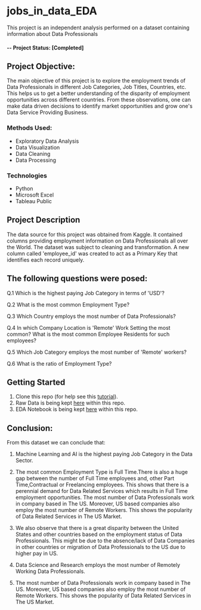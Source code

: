 # jobs_in_data_EDA
This project is an independent analysis performed on a dataset containing information about Data Professionals

#### -- Project Status: [Completed]

## Project Objective:
The main objective of this project is to explore the employment trends of Data Professionals in different Job Categories, Job Titles, Countries, etc. This helps us to get a better understanding of the disparity of employment opportunities across different countries. From these observations, one can make data driven decisions to identify market opportunities and grow one's Data Service Providing Business.

### Methods Used:
* Exploratory Data Analysis
* Data Visualization
* Data Cleaning
* Data Processing

### Technologies
* Python
* Microsoft Excel
* Tableau Public

## Project Description
The data source for this project was obtained from Kaggle. It contained columns providing employment information on Data Professionals all over the World.
The dataset was subject to cleaning and transformation. A new column called 'employee_id' was created to act as a Primary Key that identifies each record uniquely.

## The following questions were posed:
Q.1 Which is the highest paying Job Category in terms of 'USD'?

Q.2 What is the most common Employment Type?

Q.3 Which Country employs the most number of Data Professionals?

Q.4 In which Company Location is 'Remote' Work Setting the most common? What is the most common Employee Residents for such employees?

Q.5 Which Job Category employs the most number of 'Remote' workers?

Q.6 What is the ratio of Employment Type?

## Getting Started
1. Clone this repo (for help see this [tutorial](https://help.github.com/articles/cloning-a-repository/)).
2. Raw Data is being kept [here](https://github.com/GothamKnights27/jobs_in_data_EDA/blob/main/jobs_in_data.csv) within this repo.
3. EDA Notebook is being kept [here](https://github.com/GothamKnights27/jobs_in_data_EDA/blob/main/jobs_in_data_EDA.ipynb) within this repo.

## Conclusion:
From this dataset we can conclude that:
1. Machine Learning and AI is the highest paying Job Category in the Data Sector.

2. The most common Employment Type is Full Time.There is also a huge gap between the number of Full Time employees and, other Part Time,Contractual or Freelancing employees. This shows that there is a perennial demand for Data Related Services which results in Full Time employment opportunities.
The most number of Data Professionals work in company based in The US. Moreover, US based companies also employ the most number of Remote Workers. This shows the popularity of Data Related Services in The US Market.

3. We also observe that there is a great disparity between the United States and other countries based on the employment status of Data Professionals. This might be due to the absence/lack of Data Companies in other countries or migration of Data Professionals to the US due to higher pay in US.

4. Data Science and Research employs the most number of Remotely Working Data Professionals.

5. The most number of Data Professionals work in company based in The US. Moreover, US based companies also employ the most number of Remote Workers. This shows the popularity of Data Related Services in The US Market.

